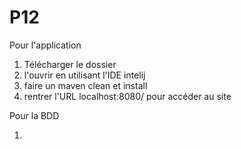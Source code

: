 # P12

Pour l'application

1) Télécharger le dossier
2) l'ouvrir en utilisant l'IDE intelij
3) faire un maven clean et install
4) rentrer l'URL localhost:8080/ pour accéder au site

Pour la BDD

1)
